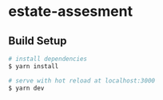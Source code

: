 # estate-assesment

## Build Setup

```bash
# install dependencies
$ yarn install

# serve with hot reload at localhost:3000
$ yarn dev

